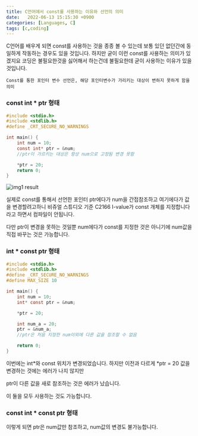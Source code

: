 ```yaml
---
title: C언어에서 const를 사용하는 이유와 선언의 의미
date:   2022-06-13 15:15:30 +0900
categories: [Languages, C]
tags: [c,coding]
---
```

C언어를 배우게 되면 const를 사용하는 것을 종종 볼 수 있는데 보통 있던 없던간에 동일하게 작동하는 경우도 있을 것입니다. 하지만 굳이 이런 const를 사용하는 의미가 있겠지요 코딩은 불필요한것을 싫어해서 하는건데 불필요한데 굳이 사용하는 이유가 있을 것입니다.

```
Const를 통한 포인터 변수 선언은, 해당 포인터변수가 가리키는 대상이 변하지 못하게 함을 의미
```

### const int * ptr 형태

```c
#include <stdio.h>
#include <stdlib.h>
#define _CRT_SECURE_NO_WARNINGS

int main() {
	int num = 10;
	const int* ptr = &num;
	//ptr이 가르키는 대상은 항상 num으로 고정됨 변경 못함

	*ptr = 20;
	return 0;
}
```

![img1 result](https://user-images.githubusercontent.com/85277660/210575314-1c3cfcb9-7c48-4a1f-b5a1-471ba7fa7078.png)

실제로 const를 통해서 선언한 포인터 ptr에다가 num을 간접참조하고 여기에다가 값을 변경할려고하니 비쥬얼 스튜디오 기준 C2166 I-value가 const 개체를 지정합니다 라고 하면서 컴파일이 안됩니다.

다만 ptr이 변경을 못하는 것일뿐 num에다가 const를 지정한 것은 아니기에 num값을 직접 바꾸는 것은 가능합니다.

### int * const ptr 형태

```c
#include <stdio.h>
#include <stdlib.h>
#define _CRT_SECURE_NO_WARNINGS
#define MAX_SIZE 10

int main() {
	int num = 10;
	int* const ptr = &num;

	*ptr = 20;

	int num_a = 20;
	ptr = &num_a;
	//ptr은 처음 지정한 num이외에 다른 값을 참조할 수 없음

	return 0;
}
```
이번에는 int*와 const 위치가 변경되었습니다. 하지만 이전과 다르게 *ptr = 20 값을 변경하는 것에는 에러가 나지 않지만

ptr이 다른 값을 새로 참조하는 것은 에러가 났습니다.

이 둘을 모두 사용하는 것도 가능합니다.


### const int * const ptr 형태

이렇게 되면 ptr은 num값만 참조하고, num값의 변경도 불가능합니다.